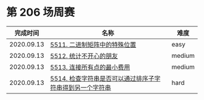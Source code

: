 # 第 206 场周赛

**完成时间**|**名称**|**难度**
------------|--------|------------
2020.09.13|[5511. 二进制矩阵中的特殊位置](./5511.%20二进制矩阵中的特殊位置)|easy
2020.09.13|[5512. 统计不开心的朋友](./5512.%20统计不开心的朋友)|medium
2020.09.13|[5513. 连接所有点的最小费用](./5513.%20连接所有点的最小费用)|medium
2020.09.13|[5514. 检查字符串是否可以通过排序子字符串得到另一个字符串](./5514.%20检查字符串是否可以通过排序子字符串得到另一个字符串)|hard
